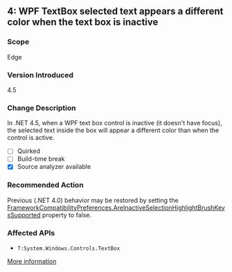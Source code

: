 ## 4: WPF TextBox selected text appears a different color when the text box is inactive

### Scope
Edge

### Version Introduced
4.5

### Change Description
In .NET 4.5, when a WPF text box control is inactive (it doesn't have focus), the selected text inside the box will appear a different color than when the control is active.

- [ ] Quirked
- [ ] Build-time break
- [x] Source analyzer available

### Recommended Action
Previous (.NET 4.0) behavior may be restored by setting the <a href="https://msdn.microsoft.com/en-us/library/system.windows.frameworkcompatibilitypreferences.areinactiveselectionhighlightbrushkeyssupported(v=vs.110).aspx">FrameworkCompatibilityPreferences.AreInactiveSelectionHighlightBrushKeysSupported</a> property to false.

### Affected APIs
* `T:System.Windows.Controls.TextBox`

[More information](https://msdn.microsoft.com/en-us/library/hh367887\(v=vs.110\).aspx#wpf)
